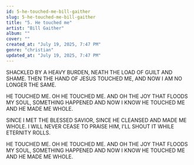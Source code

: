 ```yaml
---
id: 5-he-touched-me-bill-gaither
slug: 5-he-touched-me-bill-gaither
title: "5. He touched me"
artist: "Bill Gaither"
album: ""
cover: ""
created_at: "July 19, 2025, 7:47 PM"
genre: "christian"
updated_at: "July 19, 2025, 7:47 PM"
---
```


SHACKLED BY A HEAVY BURDEN,
NEATH THE LOAD OF GUILT AND SHAME. THEN THE HAND OF JESUS TOUCHED ME, AND NOW I AM NO LONGER THE SAME.

HE TOUCHED ME.  OH HE TOUCHED ME. AND OH THE JOY THAT FLOODS MY SOUL, SOMETHING HAPPENED AND NOW I KNOW HE TOUCHED ME AND HE MADE ME WHOLE.

SINCE I MET THE BLESSED SAVIOR,
SINCE HE CLEANSED AND MADE ME WHOLE. I WILL NEVER CEASE TO PRAISE HIM, I'LL SHOUT IT WHILE ETERNITY ROLLS.

HE TOUCHED ME.  OH HE TOUCHED ME. AND OH THE JOY THAT FLOODS MY SOUL, SOMETHING HAPPENED AND NOW I KNOW HE TOUCHED ME AND HE MADE ME WHOLE.